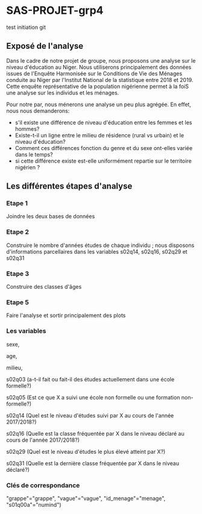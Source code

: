 # SAS-PROJET-grp4

test initiation git 

## Exposé de l'analyse

Dans le cadre de notre projet de groupe, nous proposons une analyse sur le niveau d'éducation au Niger.
Nous utiliserons principalement des données issues de l'Enquête Harmonisée sur le Conditions de Vie des 
Ménages conduite au Niger par l'Institut National de la statistique entre 2018 et 2019.
Cette enquête représentative de la population nigérienne permet à la foiS une analyse sur les individus et les ménages. 

Pour notre par, nous ménerons une analyse un peu plus agrégée. En effet, nous nous demanderons:
* s'il existe une différence de niveau d'éducation entre les femmes et les hommes?
* Existe-t-il un ligne entre le milieu de résidence (rural vs urbain) et le niveau d'éducation?
* Comment ces différences fonction du genre et du sexe ont-elles variée dans le temps?
* si cette différence existe est-elle uniformément repartie sur le territoire nigérien ?


## Les différentes étapes d'analyse

### Etape 1
Joindre les deux bases de données

### Etape 2 
Construire le nombre d'années études de chaque individu ; nous disposons d'informations parcellaires 
dans les variables s02q14, s02q16, s02q29 et s02q31

### Etape 3
Construire des classes d'âges

### Etape 5
Faire l'analyse et sortir principalement des plots


### Les variables
sexe,

age,

milieu,

s02q03 (a-t-il fait ou fait-il des études actuellement dans une école formelle?)

s02q05 (Est ce que X a suivi une école non formelle ou une formation non-formelle?)

s02q14 (Quel est le niveau d'études suivi par X au cours de l'année 2017/2018?)

s02q16 (Quelle est la classe fréquentée par X  dans le niveau déclaré au cours de l'année 2017/2018?)

s02q29 (Quel est le niveau d'études le plus élevé atteint par X?)

s02q31 (Quelle est la dernière classe fréquentée par X dans le niveau déclaré?)


### Clés de correspondance 

"grappe"="grappe",
"vague"="vague",
 "id_menage"="menage",
 "s01q00a"="numind")


